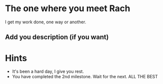 # The one where you meet Rach

I get my work done, one way or another.

## Add you description (if you want)


# Hints
- It's been a hard day, I give you rest.
- You have completed the 2nd milestone. Wait for the next. ALL THE BEST